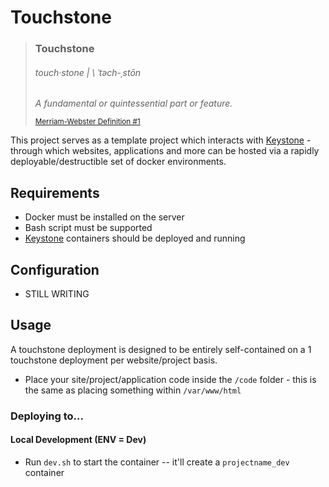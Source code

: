 # Touchstone

> ### **Touchstone**
> ###### touch·​stone | \ ˈtəch-ˌstōn
>
> _A fundamental or quintessential part or feature._
>
> <sub>[Merriam-Webster Definition #1](https://www.merriam-webster.com/dictionary/touchstone)</sub>
>

This project serves as a template project which interacts with [Keystone](https://github.com/jaytwitch/keystone) - through
which websites, applications and more can be hosted via a rapidly deployable/destructible set of docker environments.

## Requirements

* Docker must be installed on the server
* Bash script must be supported
* [Keystone](https://github.com/jaytwitch/keystone) containers should be deployed and running

## Configuration

- STILL WRITING

## Usage

A touchstone deployment is designed to be entirely self-contained on a 1 touchstone deployment per website/project basis.

* Place your site/project/application code inside the `/code` folder - this is the same as placing something within `/var/www/html`

### Deploying to...

#### Local Development (ENV = Dev)

* Run `dev.sh` to start the container -- it'll create a `projectname_dev` container
